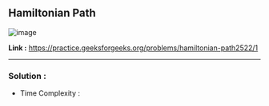 ## Hamiltonian Path 

![image](https://user-images.githubusercontent.com/23376002/196757096-7c6b9ce1-23c0-4eee-867b-3a509c106bd2.png)

**Link :** https://practice.geeksforgeeks.org/problems/hamiltonian-path2522/1

---------------------------------------------------------------------------------------------------------------------------------------------------------


### Solution :

- Time Complexity :


```java


```



